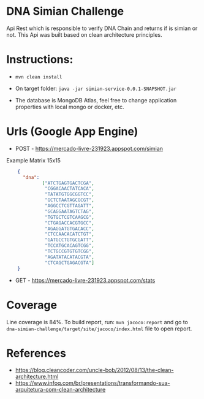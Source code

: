 # DNA Simian Challenge

Api Rest which is responsible to verify DNA Chain and returns if is simian or not. This Api was built based on clean architecture principles.

# Instructions:

* ```mvn clean install```
* On target folder: ```java -jar simian-service-0.0.1-SNAPSHOT.jar```

* The database is MongoDB Atlas, feel free to change application properties with local mongo or docker, etc.

# Urls (Google App Engine)

* POST - https://mercado-livre-231923.appspot.com/simian

Example Matrix 15x15

```json
    {                         
      "dna": 
             ["ATCTGAGTGACTCGA",
              "CGGACAACTATCACA",
              "TATATGTGGCGGTCC",
              "GCTCTAATAGCGCGT",
              "AGGCCTCGTTAGATT",
              "GCAGGAATAGTCTAG",
              "TGTGCTCGTCAAGCG",
              "CTGAGACCACGTGCC",
              "AGAGGATGTGACACC",
              "CTCCAACACATCTGT",
              "GATGCCTGTGCGATT",
              "TCCATGCACAGTCGG",
              "TCTGCCGTGTGTCGG",
              "AGATATACATACGTA",
              "CTCAGCTGAGACGTA"]
    }
```

* GET - https://mercado-livre-231923.appspot.com/stats


# Coverage

Line coverage is 84%. To build report, run: ``` mvn jacoco:report ``` and 
go to ```dna-simian-challenge/target/site/jacoco/index.html``` file to open report.

# References

* https://blog.cleancoder.com/uncle-bob/2012/08/13/the-clean-architecture.html
* https://www.infoq.com/br/presentations/transformando-sua-arquitetura-com-clean-architecture


